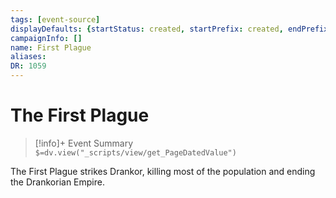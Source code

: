 ```yaml
---
tags: [event-source]
displayDefaults: {startStatus: created, startPrefix: created, endPrefix: happened in, endStatus: "Happened in:" }
campaignInfo: []
name: First Plague
aliases: 
DR: 1059
---
```

# The First Plague
>[!info]+ Event Summary
>`$=dv.view("_scripts/view/get_PageDatedValue")`

The First Plague strikes Drankor, killing most of the population and ending the Drankorian Empire.